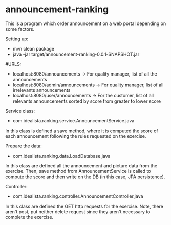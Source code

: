 # announcement-ranking

This is a program which order announcement on a web portal depending on some factors.

Setting up:
- mvn clean package
- java -jar target/announcement-ranking-0.0.1-SNAPSHOT.jar

#URLS:
- localhost:8080/announcements -> For quality manager, list of all the announcements
- localhost:8080/admin/announcements -> For quality manager, list of all irrelevants announcements
- localhost:8080/user/announcements -> For the customer, list of all relevants announcements sorted by score from greater to lower score

Service class:
- com.idealista.ranking.service.AnnouncementService.java

In this class is defined a save method, where it is computed the score of each announcement following the rules requested on the exercise.

Prepare the data:
- com.idealista.ranking.data.LoadDatabase.java

In this class are defined all the announcement and picture data from the exercise. Then, save method from AnnouncementService is called to compute the score and then write on the DB (in this case, JPA persistence).

Controller:
- com.idealista.ranking.controller.AnnouncementController.java

In this class are defined the GET http requests for the exercise. Note, there aren't post, put neither delete request since they aren't necessary to complete the exercise.
